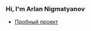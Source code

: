 ### Hi, I'm Arlan Nigmatyanov

* <a href='https://github.com/anigmatyanov/first_notebook'>Пробный проект</a> 
